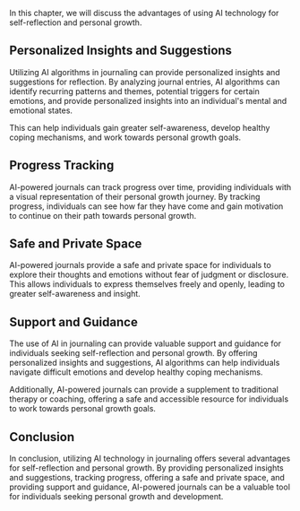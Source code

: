 
In this chapter, we will discuss the advantages of using AI technology for self-reflection and personal growth.

Personalized Insights and Suggestions
-------------------------------------

Utilizing AI algorithms in journaling can provide personalized insights and suggestions for reflection. By analyzing journal entries, AI algorithms can identify recurring patterns and themes, potential triggers for certain emotions, and provide personalized insights into an individual's mental and emotional states.

This can help individuals gain greater self-awareness, develop healthy coping mechanisms, and work towards personal growth goals.

Progress Tracking
-----------------

AI-powered journals can track progress over time, providing individuals with a visual representation of their personal growth journey. By tracking progress, individuals can see how far they have come and gain motivation to continue on their path towards personal growth.

Safe and Private Space
----------------------

AI-powered journals provide a safe and private space for individuals to explore their thoughts and emotions without fear of judgment or disclosure. This allows individuals to express themselves freely and openly, leading to greater self-awareness and insight.

Support and Guidance
--------------------

The use of AI in journaling can provide valuable support and guidance for individuals seeking self-reflection and personal growth. By offering personalized insights and suggestions, AI algorithms can help individuals navigate difficult emotions and develop healthy coping mechanisms.

Additionally, AI-powered journals can provide a supplement to traditional therapy or coaching, offering a safe and accessible resource for individuals to work towards personal growth goals.

Conclusion
----------

In conclusion, utilizing AI technology in journaling offers several advantages for self-reflection and personal growth. By providing personalized insights and suggestions, tracking progress, offering a safe and private space, and providing support and guidance, AI-powered journals can be a valuable tool for individuals seeking personal growth and development.
